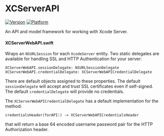 # XCServerAPI
[![Version](https://img.shields.io/cocoapods/v/XCServerAPI.svg?style=flat)](http://cocoadocs.org/docsets/XCServerAPI)
[![Platform](https://img.shields.io/cocoapods/p/XCServerAPI.svg?style=flat)](http://cocoadocs.org/docsets/XCServerAPI)

An API and model framework for working with Xcode Server.

#### XCServerWebAPI.swift

Wraps an `NSURLSession` for each `XcodeServer` entity.
Two static delegates are available for handling SSL and HTTP Authentication for your server:

    XCServerWebAPI.sessionDelegate: NSURLSessionDelegate
    XCServerWebAPI.credentialDelegate: XCServerWebAPICredentialDelegate

There are default objects assigned to these properties.
The default `sessionDelegate` will accept and trust SSL certificates even if self-signed.
The default `credentialDelegate` will provide no credentials.

The `XCServerWebAPICredentialDelegate` has a default implementation for the method:

    credentialsHeader(forAPI:) -> XCServerWebAPICredentialsHeader

that will return a base 64 encoded username password pair for the HTTP Authorization header.
